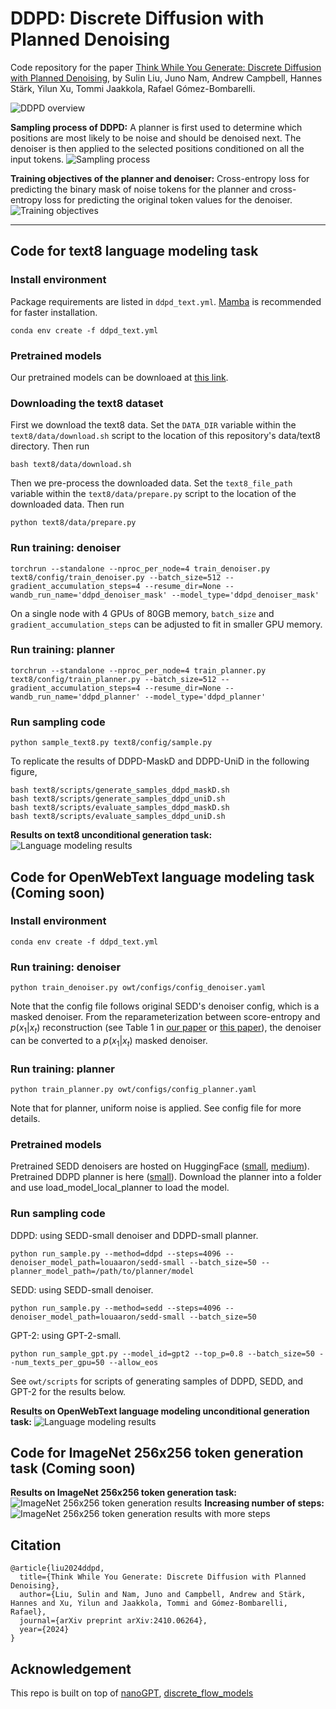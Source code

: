 # DDPD: Discrete Diffusion with Planned Denoising
Code repository for the paper [Think While You Generate: Discrete Diffusion with Planned Denoising](https://arxiv.org/abs/2410.06264),
by Sulin Liu, Juno Nam, Andrew Campbell, Hannes Stärk, Yilun Xu, Tommi Jaakkola, Rafael Gómez-Bombarelli.

![DDPD overview](./assets/ddpd_main.png)

**Sampling process of DDPD:**
A planner is first used to determine which positions are most likely to be noise and should be denoised next. The denoiser is then applied to the selected positions conditioned on all the input tokens.
![Sampling process](./assets/sampling_process.png)

**Training objectives of the planner and denoiser:**
Cross-entropy loss for predicting the binary mask of noise tokens for the planner and cross-entropy loss for predicting the original token values for the denoiser.
![Training objectives](./assets/training_objectives.png)




--- 
## Code for text8 language modeling task
### Install environment
Package requirements are listed in `ddpd_text.yml`. [Mamba](https://mamba.readthedocs.io/en/latest/) is recommended for faster installation.

```shell
conda env create -f ddpd_text.yml
```

### Pretrained models
Our pretrained models can be downloaed at [this link](https://huggingface.co/sulinliu/ddpd/tree/main).


### Downloading the text8 dataset
First we download the text8 data. Set the `DATA_DIR` variable within the `text8/data/download.sh` script to the location of this repository's data/text8 directory. Then run
```shell
bash text8/data/download.sh
```
Then we pre-process the downloaded data. Set the `text8_file_path` variable within the `text8/data/prepare.py` script to the location of the downloaded data. Then run
```shell
python text8/data/prepare.py
```

### Run training: denoiser
```shell
torchrun --standalone --nproc_per_node=4 train_denoiser.py text8/config/train_denoiser.py --batch_size=512 --gradient_accumulation_steps=4 --resume_dir=None --wandb_run_name='ddpd_denoiser_mask' --model_type='ddpd_denoiser_mask'
```
On a single node with 4 GPUs of 80GB memory, `batch_size` and `gradient_accumulation_steps` can be adjusted to fit in smaller GPU memory.
### Run training: planner
```shell
torchrun --standalone --nproc_per_node=4 train_planner.py text8/config/train_planner.py --batch_size=512 --gradient_accumulation_steps=4 --resume_dir=None --wandb_run_name='ddpd_planner' --model_type='ddpd_planner'
```

### Run sampling code
```shell
python sample_text8.py text8/config/sample.py
```
To replicate the results of DDPD-MaskD and DDPD-UniD in the following figure,  
```shell
bash text8/scripts/generate_samples_ddpd_maskD.sh
bash text8/scripts/generate_samples_ddpd_uniD.sh
bash text8/scripts/evaluate_samples_ddpd_maskD.sh
bash text8/scripts/evaluate_samples_ddpd_uniD.sh
```
**Results on text8 unconditional generation task:**
![Language modeling results](./assets/text8.png)

## Code for OpenWebText language modeling task (Coming soon)

### Install environment
```shell
conda env create -f ddpd_text.yml
```

### Run training: denoiser
```shell
python train_denoiser.py owt/configs/config_denoiser.yaml
```
Note that the config file follows original SEDD's denoiser config, which is a masked denoiser. From the reparameterization between score-entropy and $p(x_1|x_t)$ reconstruction (see Table 1 in [our paper](https://arxiv.org/abs/2410.06264) or [this paper](https://arxiv.org/abs/2406.03736)), the denoiser can be converted to a $p(x_1|x_t)$ masked denoiser.
### Run training: planner
```shell
python train_planner.py owt/configs/config_planner.yaml
```
Note that for planner, uniform noise is applied. See config file for more details.

### Pretrained models
Pretrained SEDD denoisers are hosted on HuggingFace ([small](https://huggingface.co/louaaron/sedd-small), [medium](https://huggingface.co/louaaron/sedd-medium)). Pretrained DDPD planner is here ([small](https://huggingface.co/sulinliu/ddpd/tree/main/owt_planner)). Download the planner into a folder and use load_model_local_planner to load the model.

### Run sampling code
DDPD: using SEDD-small denoiser and DDPD-small planner.
```shell
python run_sample.py --method=ddpd --steps=4096 --denoiser_model_path=louaaron/sedd-small --batch_size=50 --planner_model_path=/path/to/planner/model
```
SEDD: using SEDD-small denoiser.
```shell
python run_sample.py --method=sedd --steps=4096 --denoiser_model_path=louaaron/sedd-small --batch_size=50
```
GPT-2: using GPT-2-small.
```shell
python run_sample_gpt.py --model_id=gpt2 --top_p=0.8 --batch_size=50 --num_texts_per_gpu=50 --allow_eos
```
See `owt/scripts` for scripts of generating samples of DDPD, SEDD, and GPT-2 for the results below.

**Results on OpenWebText language modeling unconditional generation task:**
![Language modeling results](./assets/owt.png)


## Code for ImageNet 256x256 token generation task (Coming soon)

**Results on ImageNet 256x256 token generation task:**
![ImageNet 256x256 token generation results](./assets/imagenet_256.png)
**Increasing number of steps:**
![ImageNet 256x256 token generation results with more steps](./assets/imagenet_256_steps.png)

## Citation
```
@article{liu2024ddpd,
  title={Think While You Generate: Discrete Diffusion with Planned Denoising},
  author={Liu, Sulin and Nam, Juno and Campbell, Andrew and Stärk, Hannes and Xu, Yilun and Jaakkola, Tommi and Gómez-Bombarelli, Rafael},
  journal={arXiv preprint arXiv:2410.06264},
  year={2024}
}
```
## Acknowledgement
This repo is built on top of
[nanoGPT](https://github.com/karpathy/nanoGPT),
[discrete_flow_models](https://github.com/andrew-cr/discrete_flow_models)

